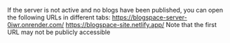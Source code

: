 If the server is not active and no blogs have been published, you can open the following URLs in different tabs:
  https://blogspace-server-0iwr.onrender.com/
  https://blogspace-site.netlify.app/
Note that the first URL may not be publicly accessible 
